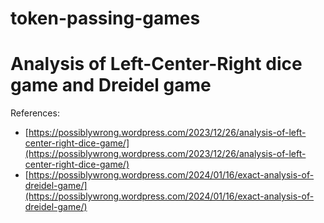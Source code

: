 # token-passing-games
Analysis of Left-Center-Right dice game and Dreidel game
========================================================

References:
* [https://possiblywrong.wordpress.com/2023/12/26/analysis-of-left-center-right-dice-game/](https://possiblywrong.wordpress.com/2023/12/26/analysis-of-left-center-right-dice-game/)
* [https://possiblywrong.wordpress.com/2024/01/16/exact-analysis-of-dreidel-game/](https://possiblywrong.wordpress.com/2024/01/16/exact-analysis-of-dreidel-game/)
